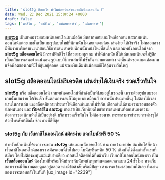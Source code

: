 ```yaml
---
title: 'slot5g คืออะไร ทำไมนักพนันส่วนมากถึงนิยมเล่นกัน ?'
date: Wed, 22 Dec 2021 15:08:24 +0000
draft: false
tags: ['คาสิโน', 'คาสิโน', 'สมัครบาคาร่า', 'เล่นบาคาร่า']
---
```


**[slot5g](/archives/)** เป็นแหล่งรวมเกมพนันออนไลน์บนมือถือ มีหลากหลายเกมให้เลือกเล่น และเกมพนันออนไลน์แต่ละเกมนั้นเป็นเกมรูปแบบใหม่ที่นักพนันไม่เคยเจอมาก่อน เล่นง่าย ได้เงินจริง ไม่หลอกลวง มีทีมงานหรือคำแนะนำสอนวิธีการเล่น สำหรับนักพนันหน้าใหม่ที่สนใจ และเกมพนันออนไลน์จาก **slot5g สล็อตออนไลน์** มีกราฟฟิกดีไซน์ที่สวยงามทุกเกม ทำให้นักพนันที่ได้เล่นเกมพนันจะไม่รู้สึกเบื่อกกับการเล่นอย่างแน่นอน รูปแบบวิธีการเล่นที่ไม่ซ้ำกัน ความแตกต่าง น่าตื่นเต้นของเกมแต่ละเกม แจ็คพ็อตของเกมที่มีให้ลุ้นอยู่ตลอด แม้จะลงเงินเดิมพันน้อยแต่ก็ได้ลุ้นรางวัลใหญ่

**slot5g สล็อตออนไลน์ฟรีเครดิต เล่นง่ายได้เงินจริง รวดเร็วทันใจ**
-----------------------------------------------------------------

**slot5g** หรือ สล็อตออนไลน์ เกมพนันออนไลน์ที่กำลังเป็นที่นิยมอยู่ในขณะนี้ เพราะด้วยรูปแบบของเกมนั้นเล่นง่าย ได้เงินเร็ว ขั้นตอนการเล่นก็ไม่ยุ่งยากเหมือนกับการพนันประเภทอื่นๆ ไม่ต้องใช้เวลานานในการเล่น และสล็อตมีหลายประเภทให้เลือกเล่นแบบไม่ซ้ำกัน เลือกเล่นได้ตามความชอบของตัวนักพนันเอง และ **เว็บคาสิโน slot5g** ของเราเป็นเว็บที่เปิดให้บริการเล่นพนันที่ตอบสนองความต้องการของนักพนันได้เป็นอย่างดี บริการรวดเร็วทันใจ ไม่ต้องรอนาน เพราะสามารทำรายการต่างๆได้ด้วยโทรศัพท์มือถือ ช่องทางที่ดีที่สุด

### **slot5g กับ เว็บคาสิโนออนไลน์ สมัครง่าย แจกโบนัสฟรี 50 %**

สำหรับนักพนันที่ต้องการจะเล่น **slot5g** เล่นเกมพนันออนไลน์ สามารถเข้ามาสมัครสมาชิกได้ที่หน้าเว็บคาสิโนออนไลน์ของเรา สมัครตอนนี้รับไปเลย โบนัสฟรีเครดิต 50 % เดิมพันได้ตั้งแต่ครั้งแรกที่สมัคร โดยไม่ต้องลงทุนแม้แต่บาทเดียว หากสนใจติดต่อได้ที่หน้าเว็บ เว็บคาสิโนออนไลน์ของเรา เป็น **เว็บสล็อตออนไลน์** น้องใหม่ที่พร้อมให้บริการกับนักพนันทุกท่านตลอดเวลาแบบ 24 ชั่วโมง ทางเว็บของเราจะมีทีมงานคอยดูแลอยู่ตลอด หากมีข้อสงสัยหรือมีปัญหา สามารถเข้ามาสอบถามได้เลย ทีมงานของเราจะตอบกลับในทันที \[ux\_image id="2239"\]